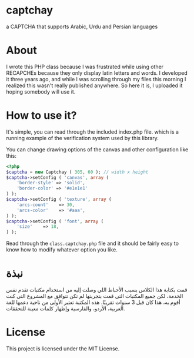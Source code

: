 # captchay
a CAPTCHA that supports Arabic, Urdu and Persian languages

About
======
I wrote this PHP class because I was frustrated while using other RECAPCHEs because 
they only display latin letters and words. I developed it three years ago, and while I was 
scrolling through my files this morning I realized this wasn't really published anywhere.
So here it is, I uploaded it hoping somebody will use it.

How to use it?
=======
It's simple, you can read through the included index.php file. which is a running example
of the verification system used by this library.

You can change drawing options of the canvas and other configuration like this:

```php
<?php
$captcha = new Captchay ( 305, 60 ); // width x height
$captcha->setConfig ( 'canvas', array (
    'border-style' => 'solid',
    'border-color' => '#e1e1e1'
) );
$captcha->setConfig ( 'texture', array (
    'arcs-count'    => 30,
    'arcs-color'    => '#aaa',
) );
$captcha->setConfig ( 'font', array (
    'size'    => 18,
) );
```
Read through the `class.captchay.php` file and it should be fairly easy to know how to
modify whatever option you like.



نبذة
======
قمت بكتابة هذا الكلاس بسبب الأحباط اللي وصلت إليه من استخدام مكتبات تقدم نفس الخدمة، لكن جميع المكتبات
التي قمت بتجربتها لم تكن تتوافق مع المشروع التي كنت أقوم به، هذا كان قبل 3 سنوات تقريبًا. هذه المكتبة
تعتبر الأولى من ناحية دعمها للغة العربية، الأردو، والفارسية وإظهار كلمات معينة للتحققات.

License
=======
This project is licensed under the MIT License.
